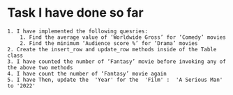 # Task I have done so far

    1. I have implemented the following quesries: 
        1. Find the average value of ‘Worldwide Gross’ for ‘Comedy’ movies
        2. Find the minimum ‘Audience score %’ for ‘Drama’ movies
    2. Create the insert_row and update_row methods inside of the Table class
    3. I have counted the number of ‘Fantasy’ movie before invoking any of the above two methods
    4. I have count the number of ‘Fantasy’ movie again
    5. I have Then, update the  'Year' for the  'Film' :  'A Serious Man' to '2022'
